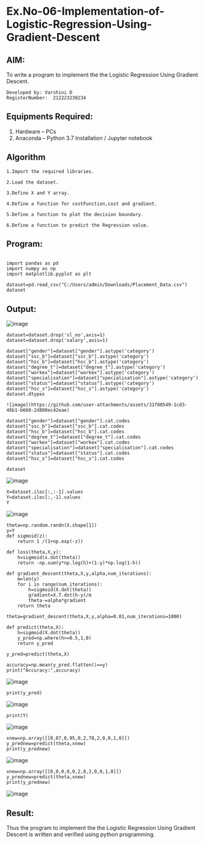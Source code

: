 # Ex.No-06-Implementation-of-Logistic-Regression-Using-Gradient-Descent

## AIM:
To write a program to implement the the Logistic Regression Using Gradient Descent.
 ```
Developed by: Varshini D
RegisterNumber:  212223230234
```

## Equipments Required:
1. Hardware – PCs
2. Anaconda – Python 3.7 Installation / Jupyter notebook

## Algorithm
```
1.Import the required libraries.

2.Load the dataset.

3.Define X and Y array.

4.Define a function for costFunction,cost and gradient.

5.Define a function to plot the decision boundary. 

6.Define a function to predict the Regression value.
```
## Program:
```

import pandas as pd
import numpy as np
import matplotlib.pyplot as plt

dataset=pd.read_csv("C:/Users/admin/Downloads/Placement_Data.csv")
dataset
```
## Output:
![image](https://github.com/user-attachments/assets/13598c70-0ee8-46e2-9487-36b8a3ec9747)
```
dataset=dataset.drop('sl_no',axis=1)
dataset=dataset.drop('salary',axis=1)

dataset["gender"]=dataset["gender"].astype('category')
dataset["ssc_b"]=dataset["ssc_b"].astype('category')
dataset["hsc_b"]=dataset["hsc_b"].astype('category')
dataset["degree_t"]=dataset["degree_t"].astype('category')
dataset["workex"]=dataset["workex"].astype('category')
dataset["specialisation"]=dataset["specialisation"].astype('category')
dataset["status"]=dataset["status"].astype('category')
dataset["hsc_s"]=dataset["hsc_s"].astype('category')
dataset.dtypes

![image](https://github.com/user-attachments/assets/31f80549-1cd3-46b1-b660-2d800ec42eae)

dataset["gender"]=dataset["gender"].cat.codes
dataset["ssc_b"]=dataset["ssc_b"].cat.codes
dataset["hsc_b"]=dataset["hsc_b"].cat.codes
dataset["degree_t"]=dataset["degree_t"].cat.codes
dataset["workex"]=dataset["workex"].cat.codes
dataset["specialisation"]=dataset["specialisation"].cat.codes
dataset["status"]=dataset["status"].cat.codes
dataset["hsc_s"]=dataset["hsc_s"].cat.codes

dataset
```
![image](https://github.com/user-attachments/assets/9bea160c-8de2-4cf2-a0f2-12613af451f4)
```
X=dataset.iloc[:,:-1].values
Y=dataset.iloc[:,-1].values
Y
```
![image](https://github.com/user-attachments/assets/769482d6-298e-433d-b0ab-62f67f1b46a6)
```
theta=np.random.randn(X.shape[1])
y=Y
def sigmoid(z):
    return 1 /(1+np.exp(-z))

def loss(theta,X,y):
    h=sigmoid(x.dot(theta))
    return -np.sum(y*np.log(h)+(1-y)*np.log(1-h))

def gradient_descent(theta,X,y,alpha,num_iterations):
    m=len(y)
    for i in range(num_iterations):
        h=sigmoid(X.dot(theta))
        gradient=X.T.dot(h-y)/m
        theta-=alpha*gradient
    return theta

theta=gradient_descent(theta,X,y,alpha=0.01,num_iterations=1000)

def predict(theta,X):
    h=sigmoid(X.dot(theta))
    y_pred=np.where(h>=0.5,1,0)
    return y_pred 

y_pred=predict(theta,X)

accuracy=np.mean(y_pred.flatten()==y)
print("Accuracy:",accuracy)
```
![image](https://github.com/user-attachments/assets/8b571dc1-5ede-47da-9df9-7ac8782cfdb0)
```
print(y_pred)
```
![image](https://github.com/user-attachments/assets/4a33f83b-dd60-4b8f-b984-1f2968540e77)
```
print(Y)
```
![image](https://github.com/user-attachments/assets/63d79797-923c-4242-bf9d-e5ea2b013e2d)
```
xnew=np.array([[0,87,0,95,0,2,78,2,0,0,1,0]])
y_prednew=predict(theta,xnew)
print(y_prednew)
```
![image](https://github.com/user-attachments/assets/481a16ab-0007-42cd-b2aa-fbdb9bdb681d)
```
xnew=np.array([[0,0,0,0,0,2,8,2,0,0,1,0]])
y_prednew=predict(theta,xnew)
print(y_prednew)
```
![image](https://github.com/user-attachments/assets/24e13c63-7694-43e4-b599-2153d9733e36)


## Result:
Thus the program to implement the the Logistic Regression Using Gradient Descent is written and verified using python programming.
